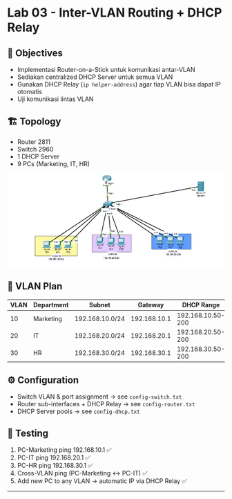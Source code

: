 # Lab 03 - Inter-VLAN Routing + DHCP Relay

## 🎯 Objectives
- Implementasi Router-on-a-Stick untuk komunikasi antar-VLAN
- Sediakan centralized DHCP Server untuk semua VLAN
- Gunakan DHCP Relay (`ip helper-address`) agar tiap VLAN bisa dapat IP otomatis
- Uji komunikasi lintas VLAN

## 🏗️ Topology
- Router 2811
- Switch 2960
- 1 DHCP Server
- 9 PCs (Marketing, IT, HR)

![Topology](image.png)

## 📌 VLAN Plan
| VLAN | Department | Subnet          | Gateway       | DHCP Range           |
|------|------------|-----------------|---------------|--------------------|
| 10   | Marketing  | 192.168.10.0/24 | 192.168.10.1  | 192.168.10.50-200   |
| 20   | IT         | 192.168.20.0/24 | 192.168.20.1  | 192.168.20.50-200   |
| 30   | HR         | 192.168.30.0/24 | 192.168.30.1  | 192.168.30.50-200   |

## ⚙️ Configuration
- Switch VLAN & port assignment → see `config-switch.txt`
- Router sub-interfaces + DHCP Relay → see `config-router.txt`
- DHCP Server pools → see `config-dhcp.txt`

## 🧪 Testing
1. PC-Marketing ping 192.168.10.1 ✅
2. PC-IT ping 192.168.20.1 ✅
3. PC-HR ping 192.168.30.1 ✅
5. Cross-VLAN ping (PC-Marketing ↔ PC-IT) ✅
6. Add new PC to any VLAN → automatic IP via DHCP Relay ✅

---
